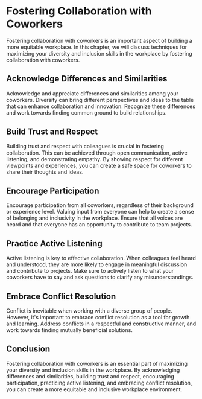 Fostering Collaboration with Coworkers
==================================================================================================================

Fostering collaboration with coworkers is an important aspect of building a more equitable workplace. In this chapter, we will discuss techniques for maximizing your diversity and inclusion skills in the workplace by fostering collaboration with coworkers.

Acknowledge Differences and Similarities
----------------------------------------

Acknowledge and appreciate differences and similarities among your coworkers. Diversity can bring different perspectives and ideas to the table that can enhance collaboration and innovation. Recognize these differences and work towards finding common ground to build relationships.

Build Trust and Respect
-----------------------

Building trust and respect with colleagues is crucial in fostering collaboration. This can be achieved through open communication, active listening, and demonstrating empathy. By showing respect for different viewpoints and experiences, you can create a safe space for coworkers to share their thoughts and ideas.

Encourage Participation
-----------------------

Encourage participation from all coworkers, regardless of their background or experience level. Valuing input from everyone can help to create a sense of belonging and inclusivity in the workplace. Ensure that all voices are heard and that everyone has an opportunity to contribute to team projects.

Practice Active Listening
-------------------------

Active listening is key to effective collaboration. When colleagues feel heard and understood, they are more likely to engage in meaningful discussion and contribute to projects. Make sure to actively listen to what your coworkers have to say and ask questions to clarify any misunderstandings.

Embrace Conflict Resolution
---------------------------

Conflict is inevitable when working with a diverse group of people. However, it's important to embrace conflict resolution as a tool for growth and learning. Address conflicts in a respectful and constructive manner, and work towards finding mutually beneficial solutions.

Conclusion
----------

Fostering collaboration with coworkers is an essential part of maximizing your diversity and inclusion skills in the workplace. By acknowledging differences and similarities, building trust and respect, encouraging participation, practicing active listening, and embracing conflict resolution, you can create a more equitable and inclusive workplace environment.
